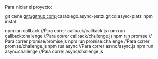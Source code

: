 Para iniciar el proyecto:

git clone git@github.com:jcasadiego/async-platzi.git
cd async-platzi
npm install

npm run callback                    //Ṕara correr callback/callback.js
npm run callback:challenge          //Ṕara correr callback/challenge.js
npm run promise                     //Ṕara correr promise/promise.js
npm run promise:challenge           //Ṕara correr promise/challenge.js
npm run async                       //Ṕara correr async/async.js
npm run async:challenge             //Ṕara correr async/challenge.js